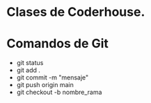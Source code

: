 # Clases de Coderhouse.

# Comandos de Git
* git status
* git add .
* git commit -m "mensaje"
* git push origin main
* git checkout -b nombre_rama
